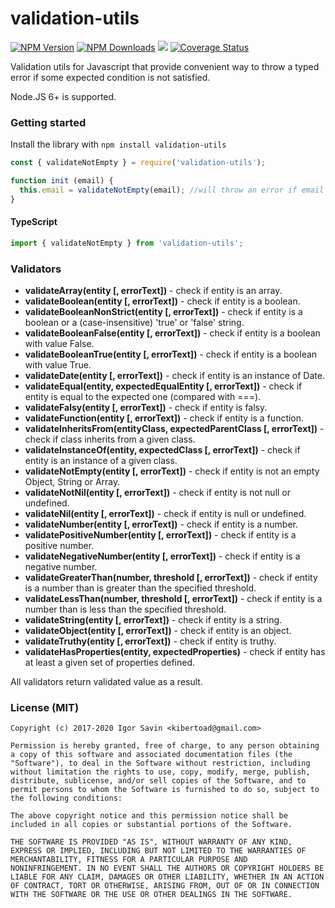 # validation-utils

[![NPM Version][npm-image]][npm-url]
[![NPM Downloads][downloads-image]][downloads-url]
![](https://github.com/kibertoad/validation-utils/workflows/unit-tests/badge.svg)
[![Coverage Status](https://coveralls.io/repos/kibertoad/validation-utils/badge.svg?branch=master)](https://coveralls.io/r/kibertoad/validation-utils?branch=master)


Validation utils for Javascript that provide convenient way to throw a typed error if some expected condition is not satisfied.  

Node.JS 6+ is supported.

### Getting started

Install the library with `npm install validation-utils`

```javascript
const { validateNotEmpty } = require('validation-utils');

function init (email) {
  this.email = validateNotEmpty(email); //will throw an error if email is not provided
}
```

#### TypeScript

```javascript
import { validateNotEmpty } from 'validation-utils';
```

### Validators

- **validateArray(entity [, errorText])** - check if entity is an array.
- **validateBoolean(entity [, errorText])** - check if entity is a boolean.
- **validateBooleanNonStrict(entity [, errorText])** - check if entity is a boolean or a (case-insensitive) 'true' or 'false' string.
- **validateBooleanFalse(entity [, errorText])** - check if entity is a boolean with value False.
- **validateBooleanTrue(entity [, errorText])** - check if entity is a boolean with value True.
- **validateDate(entity [, errorText])** - check if entity is an instance of Date.
- **validateEqual(entity, expectedEqualEntity [, errorText])** - check if entity is equal to the expected one (compared with ===).
- **validateFalsy(entity [, errorText])** - check if entity is falsy.
- **validateFunction(entity [, errorText])** - check if entity is a function.
- **validateInheritsFrom(entityClass, expectedParentClass [, errorText])** - check if class inherits from a given class.
- **validateInstanceOf(entity, expectedClass [, errorText])** - check if entity is an instance of a given class.
- **validateNotEmpty(entity [, errorText])** - check if entity is not an empty Object, String or Array.
- **validateNotNil(entity [, errorText])** - check if entity is not null or undefined.
- **validateNil(entity [, errorText])** - check if entity is null or undefined.
- **validateNumber(entity [, errorText])** - check if entity is a number.
- **validatePositiveNumber(entity [, errorText])** - check if entity is a positive number.
- **validateNegativeNumber(entity [, errorText])** - check if entity is a negative number.
- **validateGreaterThan(number, threshold [, errorText])** - check if entity is a number than is greater than the specified threshold.
- **validateLessThan(number, threshold [, errorText])** - check if entity is a number than is less than the specified threshold.
- **validateString(entity [, errorText])** - check if entity is a string.
- **validateObject(entity [, errorText])** - check if entity is an object.
- **validateTruthy(entity [, errorText])** - check if entity is truthy.
- **validateHasProperties(entity, expectedProperties)** - check if entity has at least a given set of properties defined.

All validators return validated value as a result.

### License (MIT)

```
Copyright (c) 2017-2020 Igor Savin <kibertoad@gmail.com>

Permission is hereby granted, free of charge, to any person obtaining
a copy of this software and associated documentation files (the
"Software"), to deal in the Software without restriction, including
without limitation the rights to use, copy, modify, merge, publish,
distribute, sublicense, and/or sell copies of the Software, and to
permit persons to whom the Software is furnished to do so, subject to
the following conditions:

The above copyright notice and this permission notice shall be
included in all copies or substantial portions of the Software.

THE SOFTWARE IS PROVIDED "AS IS", WITHOUT WARRANTY OF ANY KIND,
EXPRESS OR IMPLIED, INCLUDING BUT NOT LIMITED TO THE WARRANTIES OF
MERCHANTABILITY, FITNESS FOR A PARTICULAR PURPOSE AND
NONINFRINGEMENT. IN NO EVENT SHALL THE AUTHORS OR COPYRIGHT HOLDERS BE
LIABLE FOR ANY CLAIM, DAMAGES OR OTHER LIABILITY, WHETHER IN AN ACTION
OF CONTRACT, TORT OR OTHERWISE, ARISING FROM, OUT OF OR IN CONNECTION
WITH THE SOFTWARE OR THE USE OR OTHER DEALINGS IN THE SOFTWARE.
```

[npm-image]: https://img.shields.io/npm/v/validation-utils.svg
[npm-url]: https://npmjs.org/package/validation-utils
[downloads-image]: https://img.shields.io/npm/dm/validation-utils.svg
[downloads-url]: https://npmjs.org/package/validation-utils
